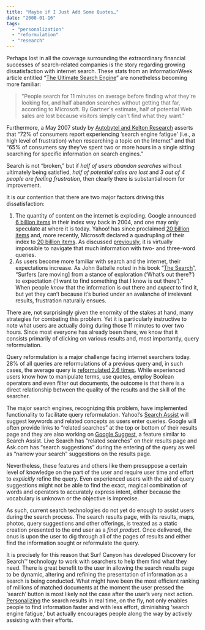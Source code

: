 ```yaml
---
title: "Maybe if I Just Add Some Quotes…"
date: "2008-01-16"
tags: 
  - "personalization"
  - "reformulation"
  - "research"
---
```


Perhaps lost in all the coverage surrounding the extraordinary financial successes of search-related companies is the story regarding growing dissatisfaction with internet search. These stats from an InformationWeek article entitled “[The Ultimate Search Engine](http://www.informationweek.com/internet/showArticle.jhtml?articleID=201202986)” are nonetheless becoming more familiar:

> "People search for 11 minutes on average before finding what they're looking for, and half abandon searches without getting that far, according to Microsoft. By Gartner's estimate, half of potential Web sales are lost because visitors simply can't find what they want."

Furthermore, a May 2007 study by [Autobytel and Kelton Research](http://searchengineland.com/071023-093541.php) asserts that “72% of consumers report experiencing ‘search engine fatigue’ (i.e., a high level of frustration) when researching a topic on the Internet” and that “65% of consumers say they’ve spent two or more hours in a single sitting searching for specific information on search engines.”

Search is not “broken,” but if _half of users abandon searches_ without ultimately being satisfied, _half of potential sales are lost_ and _3 out of 4 people are feeling frustration_, then clearly there is substantial room for improvement.

It is our contention that there are two major factors driving this dissatisfaction:

1. The quantity of content on the internet is exploding. Google announced [6 billion items](http://www.google.com/intl/en/corporate/history.html#2004) in their index way back in 2004, and one may only speculate at where it is today. Yahoo! has since proclaimed [20 billion items](http://www.ysearchblog.com/archives/000172.html) and, more recently, Microsoft declared a quadrupling of their index to [20 billion items](http://searchengineland.com/070927-000001.php). As discussed [previously](http://blog.surfcanyon.com/2007/09/19/hold-the-pickles-hold-the-lettuce/), it is virtually impossible to navigate that much information with two- and three-word queries.
2. As users become more familiar with search and the internet, their expectations increase. As John Battelle noted in his book “[The Search](http://battellemedia.com/thesearch/)”, “Surfers \[are moving\] from a stance of exploration (‘What’s out there?’) to expectation (‘I want to find something that I know is out there’).” When people _know_ that the information is out there and _expect_ to find it, but yet they can’t because it’s buried under an avalanche of irrelevant results, frustration naturally ensues.

There are, not surprisingly given the enormity of the stakes at hand, many strategies for combating this problem. Yet it is particularly instructive to note what users are actually doing during those 11 minutes to over two hours. Since most everyone has already been there, we know that it consists primarily of clicking on various results and, most importantly, query reformulation.

Query reformulation is a major challenge facing internet searchers today. 28% of all queries are reformulations of a previous query and, in such cases, the average query is [reformulated 2.6 times](http://ir.iit.edu/~abdur/publications/pos-infoscale.pdf). While experienced users know how to manipulate terms, use quotes, employ Boolean operators and even filter out documents, the outcome is that there is a direct relationship between the quality of the results and the skill of the searcher.

The major search engines, recognizing this problem, have implemented functionality to facilitate query reformulation. Yahoo!’s [Search Assist](http://tools.search.yahoo.com/newsearch/searchassist) will suggest keywords and related concepts as users enter queries. Google will often provide links to “related searches” at the top or bottom of their results page and they are also working on [Google Suggest](http://www.google.com/webhp?complete=1&hl=en), a feature similar to Search Assist. Live Search has “related searches” on their results page and Ask.com has “search suggestions” during the entering of the query as well as “narrow your search” suggestions on the results page.

Nevertheless, these features and others like them presuppose a certain level of knowledge on the part of the user and require user time and effort to _explicitly_ refine the query. Even experienced users with the aid of query suggestions might not be able to find the exact, magical combination of words and operators to accurately express intent, either because the vocabulary is unknown or the objective is imprecise.

As such, current search technologies do not yet do enough to assist users during the search process. The search results page, with its results, maps, photos, query suggestions and other offerings, is treated as a static creation presented to the end user as a _final product_. Once delivered, the onus is upon the user to dig through all of the pages of results and either find the information sought or reformulate the query.

It is precisely for this reason that Surf Canyon has developed Discovery for Search™ technology to work with searchers to help them find what they need. There is great benefit to the user in allowing the search results page to be dynamic, altering and refining the presentation of information as a search is being conducted. What might have been the most efficient ranking of millions of matched documents at the moment the user pressed the ‘search’ button is most likely not the case after the user’s very next action. [Personalizing](http://blog.surfcanyon.com/2007/09/19/hold-the-pickles-hold-the-lettuce/) the search results in real time, on the fly, not only enables people to find information faster and with less effort, diminishing ‘search engine fatigue,’ but actually encourages people along the way by actively assisting with their efforts.
